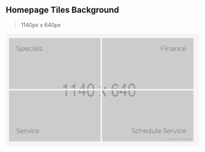 ## Homepage Tiles Background <!-- {docsify-ignore} -->

> 1140px x 640px

![HomepageTiles](../assets/img/assets_homepage-tiles.jpg)
